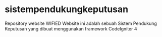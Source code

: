 # sistempendukungkeputusan
Repository website WIFIED
Website ini adalah sebuah Sistem Pendukung Keputusan yang dibuat menggunakan framework CodeIgniter 4

